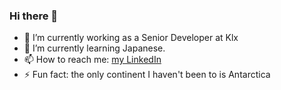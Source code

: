 ### Hi there 👋

- 🔭 I’m currently working as a Senior Developer at Klx
- 🌱 I’m currently learning Japanese.
- 📫 How to reach me: [my LinkedIn](https://www.linkedin.com/in/danielmcgr)
- ⚡ Fun fact: the only continent I haven't been to is Antarctica
